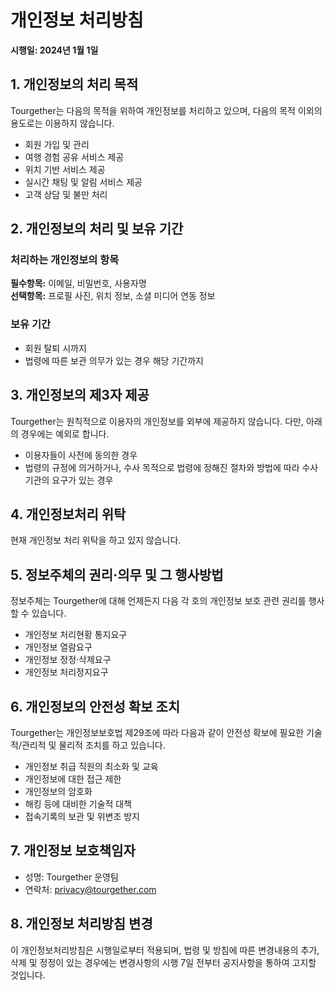# 개인정보 처리방침

**시행일: 2024년 1월 1일**

## 1. 개인정보의 처리 목적

Tourgether는 다음의 목적을 위하여 개인정보를 처리하고 있으며, 다음의 목적 이외의 용도로는 이용하지 않습니다.

- 회원 가입 및 관리
- 여행 경험 공유 서비스 제공
- 위치 기반 서비스 제공
- 실시간 채팅 및 알림 서비스 제공
- 고객 상담 및 불만 처리

## 2. 개인정보의 처리 및 보유 기간

### 처리하는 개인정보의 항목
**필수항목:** 이메일, 비밀번호, 사용자명  
**선택항목:** 프로필 사진, 위치 정보, 소셜 미디어 연동 정보

### 보유 기간
- 회원 탈퇴 시까지
- 법령에 따른 보관 의무가 있는 경우 해당 기간까지

## 3. 개인정보의 제3자 제공

Tourgether는 원칙적으로 이용자의 개인정보를 외부에 제공하지 않습니다. 다만, 아래의 경우에는 예외로 합니다.

- 이용자들이 사전에 동의한 경우
- 법령의 규정에 의거하거나, 수사 목적으로 법령에 정해진 절차와 방법에 따라 수사기관의 요구가 있는 경우

## 4. 개인정보처리 위탁

현재 개인정보 처리 위탁을 하고 있지 않습니다.

## 5. 정보주체의 권리·의무 및 그 행사방법

정보주체는 Tourgether에 대해 언제든지 다음 각 호의 개인정보 보호 관련 권리를 행사할 수 있습니다.

- 개인정보 처리현황 통지요구
- 개인정보 열람요구
- 개인정보 정정·삭제요구
- 개인정보 처리정지요구

## 6. 개인정보의 안전성 확보 조치

Tourgether는 개인정보보호법 제29조에 따라 다음과 같이 안전성 확보에 필요한 기술적/관리적 및 물리적 조치를 하고 있습니다.

- 개인정보 취급 직원의 최소화 및 교육
- 개인정보에 대한 접근 제한
- 개인정보의 암호화
- 해킹 등에 대비한 기술적 대책
- 접속기록의 보관 및 위변조 방지

## 7. 개인정보 보호책임자

- 성명: Tourgether 운영팀
- 연락처: privacy@tourgether.com

## 8. 개인정보 처리방침 변경

이 개인정보처리방침은 시행일로부터 적용되며, 법령 및 방침에 따른 변경내용의 추가, 삭제 및 정정이 있는 경우에는 변경사항의 시행 7일 전부터 공지사항을 통하여 고지할 것입니다.
